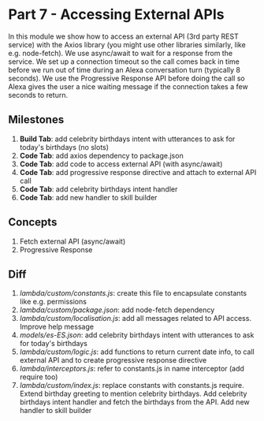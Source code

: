 # Part 7 - Accessing External APIs

In this module we show how to access an external API (3rd party REST service) with the Axios library (you might use other libraries similarly, like e.g. node-fetch). We use async/await to wait for a response from the service.
We set up a connection timeout so the call comes back in time before we run out of time during an Alexa conversation turn (typically 8 seconds).
We use the Progressive Response API before doing the call so Alexa gives the user a nice waiting message if the connection takes a few seconds to return.

## Milestones

1. **Build Tab**: add celebrity birthdays intent with utterances to ask for today's birthdays (no slots)
2. **Code Tab**: add axios dependency to package.json
3. **Code Tab**: add code to access external API (with async/await)
4. **Code Tab**: add progressive response directive and attach to external API call
5. **Code Tab**: add celebrity birthdays intent handler
6. **Code Tab**: add new handler to skill builder

## Concepts

1. Fetch external API (async/await)
2. Progressive Response

## Diff

1. *lambda/custom/constants.js*: create this file to encapsulate constants like e.g. permissions
2. *lambda/custom/package.json*: add node-fetch dependency
3. *lambda/custom/localisation.js*: add all messages related to API access. Improve help message
4. *models/es-ES.json*: add celebrity birthdays intent with utterances to ask for today's birthdays
5. *lambda/custom/logic.js*: add functions to return current date info, to call external API and to create progressive response directive
6. *lambda/interceptors.js*: refer to constants.js in name interceptor (add require too)
7. *lambda/custom/index.js*: replace constants with constants.js require. Extend birthday greeting to mention celebrity birthdays. Add celebrity birthdays intent handler and fetch the birthdays from the API. Add new handler to skill builder